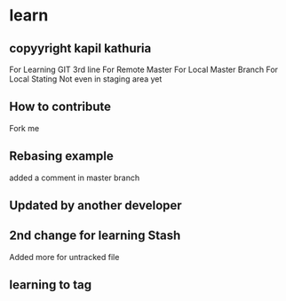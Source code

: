 # learn
## copyyright kapil kathuria
For Learning GIT
3rd line
For Remote Master
For Local Master Branch
For Local Stating
Not even in staging area yet

## How to contribute
Fork me


## Rebasing example
added a comment in master branch

## Updated by another developer

## 2nd change for learning Stash
Added more for untracked file


## learning to tag